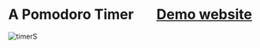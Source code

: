 # A Pomodoro Timer &nbsp; &nbsp; &nbsp; [Demo website](https://ke-liang-liu.github.io/timer/)

![timerS](https://user-images.githubusercontent.com/55439246/83521006-eef8ad80-a521-11ea-8e78-21cfe5d9d81a.png)
